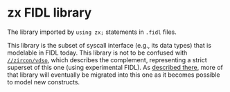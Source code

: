 # zx FIDL library

The library imported by `using zx;` statements in `.fidl` files.

This library is the subset of syscall interface (e.g., its data types) that is
modelable in FIDL today. This library is not to be confused with
[`//zircon/vdso`](/zircon/vdso/), which describes the complement, representing
a strict superset of this one (using experimental FIDL). As
[described there](/zircon/vdso/README.md), more of that library will eventually
be migrated into this one as it becomes possible to model new constructs.
